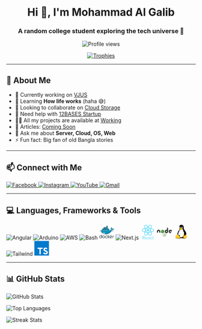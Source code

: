 <h1 align="center">Hi 👋, I'm Mohammad Al Galib</h1>
<h3 align="center">A random college student exploring the tech universe 🌌</h3>

<p align="center">
  <img src="https://komarev.com/ghpvc/?username=galib-dev&label=Profile%20views&color=0e75b6&style=flat" alt="Profile views" />
</p>

<p align="center">
  <a href="https://github.com/ryo-ma/github-profile-trophy">
    <img src="https://github-profile-trophy.vercel.app/?username=galib-dev" alt="Trophies" />
  </a>
</p>

---

## 🌱 About Me
- 🔭 Currently working on [VJUS](https://vjus.org)  
- 🌱 Learning **How life works** (haha 😅)  
- 👯 Looking to collaborate on [Cloud Storage](https://nas.vjus.org)  
- 🤝 Need help with [12BASES Startup](https://12bases.xyz)  
- 👨‍💻 All my projects are available at [Working](#)  
- 📝 Articles: [Coming Soon](#)  
- 💬 Ask me about **Server, Cloud, OS, Web**  
- ⚡ Fun fact: Big fan of old Bangla stories  

---

## 📫 Connect with Me
<p align="left">
  <a href="https://facebook.com/mohammadalgalib" target="_blank">
    <img src="https://raw.githubusercontent.com/rahuldkjain/github-profile-readme-generator/master/src/images/icons/Social/facebook.svg" alt="Facebook" width="30" height="30" />
  </a>
  <a href="https://instagram.com/root_user__4" target="_blank">
    <img src="https://raw.githubusercontent.com/rahuldkjain/github-profile-readme-generator/master/src/images/icons/Social/instagram.svg" alt="Instagram" width="30" height="30" />
  </a>
  <a href="https://youtube.com/c/lastarc" target="_blank">
    <img src="https://raw.githubusercontent.com/rahuldkjain/github-profile-readme-generator/master/src/images/icons/Social/youtube.svg" alt="YouTube" width="30" height="30" />
  </a>
  <a href="mailto:mohammadalgalib71@gmail.com" target="_blank">
    <img src="https://cdn.worldvectorlogo.com/logos/gmail-icon.svg" alt="Gmail" width="30" height="30" />
  </a>
</p>

---

## 💻 Languages, Frameworks & Tools
<p align="left">
  <img src="https://angular.io/assets/images/logos/angular/angular.svg" alt="Angular" width="40" height="40"/>
  <img src="https://cdn.worldvectorlogo.com/logos/arduino-1.svg" alt="Arduino" width="40" height="40"/>
  <img src="https://raw.githubusercontent.com/devicons/devicon/master/icons/aws/amazonwebservices-original-wordmark.svg" alt="AWS" width="40" height="40"/>
  <img src="https://www.vectorlogo.zone/logos/gnu_bash/gnu_bash-icon.svg" alt="Bash" width="40" height="40"/>
  <img src="https://raw.githubusercontent.com/devicons/devicon/master/icons/docker/docker-original-wordmark.svg" alt="Docker" width="40" height="40"/>
  <img src="https://cdn.worldvectorlogo.com/logos/nextjs-2.svg" alt="Next.js" width="40" height="40"/>
  <img src="https://raw.githubusercontent.com/devicons/devicon/master/icons/react/react-original-wordmark.svg" alt="React" width="40" height="40"/>
  <img src="https://raw.githubusercontent.com/devicons/devicon/master/icons/nodejs/nodejs-original-wordmark.svg" alt="Node.js" width="40" height="40"/>
  <img src="https://raw.githubusercontent.com/devicons/devicon/master/icons/linux/linux-original.svg" alt="Linux" width="40" height="40"/>
  <img src="https://www.vectorlogo.zone/logos/tailwindcss/tailwindcss-icon.svg" alt="Tailwind" width="40" height="40"/>
  <img src="https://raw.githubusercontent.com/devicons/devicon/master/icons/typescript/typescript-original.svg" alt="TypeScript" width="40" height="40"/>
</p>

---

## 📊 GitHub Stats
<p align="left">
  <img src="https://github-readme-stats.vercel.app/api?username=galib-dev&show_icons=true&count_private=true&hide=prs" alt="GitHub Stats" />
</p>
<p align="left">
  <img src="https://github-readme-stats.vercel.app/api/top-langs/?username=galib-dev&layout=compact" alt="Top Languages" />
</p>
<p align="left">
  <img src="https://github-readme-streak-stats.herokuapp.com/?user=galib-dev" alt="Streak Stats" />
</p>
